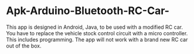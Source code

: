 # Apk-Arduino-Bluetooth-RC-Car-
This app is designed in Android, Java, to be used with a modified RC car. You have to replace the vehicle stock control circuit with a micro controller. This includes programming. The app will not work with a brand new RC car out of the box.
